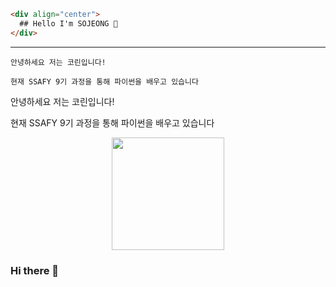 













 





```html
<div align="center">
  ## Hello I'm SOJEONG 👋
</div>
```

<hr>

```
안녕하세요 저는 코린입니다!

현재 SSAFY 9기 과정을 통해 파이썬을 배우고 있습니다
```

안녕하세요 저는 코린입니다!

현재 SSAFY 9기 과정을 통해 파이썬을 배우고 있습니다

<p align="center">
<a href="https://github.com/sojeong025/">
  <img height="180em" src="https://github-readme-stats-eight-theta.vercel.app/api?username=sojeong025&show_icons=true&default#gh-light-mode-only&include_all_commits=true&count_private=true"/>
</a>
</p>









### Hi there 👋

<!--
**sojeong025/sojeong025** is a ✨ _special_ ✨ repository because its `README.md` (this file) appears on your GitHub profile.

Here are some ideas to get you started:

- 🔭 I’m currently working on ...
- 🌱 I’m currently learning ...
- 👯 I’m looking to collaborate on ...
- 🤔 I’m looking for help with ...
- 💬 Ask me about ...
- 📫 How to reach me: ...
- 😄 Pronouns: ...
- ⚡ Fun fact: ...
-->
